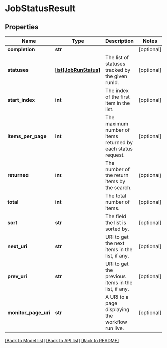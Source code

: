 # JobStatusResult

## Properties
Name | Type | Description | Notes
------------ | ------------- | ------------- | -------------
**completion** | **str** |  | [optional] 
**statuses** | [**list[JobRunStatus]**](JobRunStatus.md) | The list of statuses tracked by the given runId. | [optional] 
**start_index** | **int** | The index of the first item in the list. | [optional] 
**items_per_page** | **int** | The maximum number of items returned by each status request. | [optional] 
**returned** | **int** | The number of the return items by the search. | [optional] 
**total** | **int** | The total number of items. | [optional] 
**sort** | **str** | The field the list is sorted by. | [optional] 
**next_uri** | **str** | URI to get the next items in the list, if any. | [optional] 
**prev_uri** | **str** | URI to get the previous items in the list, if any. | [optional] 
**monitor_page_uri** | **str** | A URI to a page displaying the workflow run live. | [optional] 

[[Back to Model list]](../README.md#documentation-for-models) [[Back to API list]](../README.md#documentation-for-api-endpoints) [[Back to README]](../README.md)

